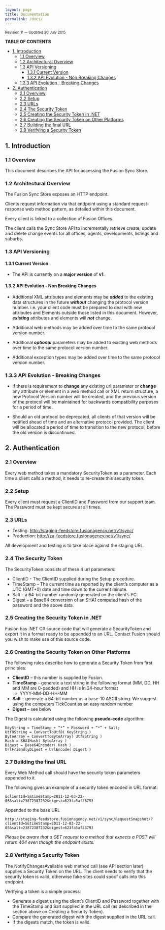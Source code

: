 ```yaml
---
layout: page
title: Documentation
permalink: /docs/
---
```


<small class="pull-right">Revision 11 -- Updated 30 July 2015</small>

**TABLE OF CONTENTS**

<!-- TOC depthFrom:2 depthTo:4 withLinks:1 updateOnSave:0 orderedList:0 -->

- [1. Introduction](#introduction)
	- [1.1 Overview](#overview)
	- [1.2 Architectural Overview](#architectural-overview)
	- [1.3 API Versioning](#api-versioning)
		- [1.3.1 Current Version](#current-version)
		- [1.3.2 API Evolution - Non Breaking Changes](#api-evolution-non-breaking-changes)
	- [1.3.3 API Evolution - Breaking Changes](#api-evolution-breaking-changes)
- [2. Authentication](#authentication)
	- [2.1 Overview](#overview)
	- [2.2 Setup](#setup)
	- [2.3 URLs](#urls)
	- [2.4 The Security Token](#the-security-token)
	- [2.5 Creating the Security Token in .NET](#creating-the-security-token-in-net)
	- [2.6 Creating the Security Token on Other Platforms](#creating-the-security-token-on-other-platforms)
	- [2.7 Building the final URL](#building-the-final-url)
	- [2.8 Verifying a Security Token](#verifying-a-security-token)

<!-- /TOC -->

## 1. Introduction

### 1.1 Overview

This document describes the API for accessing the Fusion Sync Store.

### 1.2 Architectural Overview

The Fusion Sync Store exposes an HTTP endpoint.

Clients request information via that endpoint using a standard request-response web method pattern, as detailed within this document.

Every client is linked to a collection of Fusion Offices.

The client calls the Sync Store API to incrementally retrieve create, update and delete change events for all offices, agents, developments, listings and suburbs.

### 1.3 API Versioning

#### 1.3.1 Current Version

* The API is currently on a **major version** of **v1**.

#### 1.3.2 API Evolution - Non Breaking Changes

* Additional XML attributes and elements may be _**added**_ to the existing data structures in the future _**without**_ changing the protocol version number.  i.e. your client code must be prepared to deal with new attributes and Elements outside those listed in this document.  However, _**existing**_ attributes and elements will _**not**_ change.

* Additional web methods may be added over time to the same protocol version number.

* Additional _**optional**_ parameters may be added to existing web methods over time to the same protocol version number.

* Additional exception types may be added over time to the same protocol version number.

### 1.3.3 API Evolution - Breaking Changes

* If there is requirement to **change** any existing url parameter or **change** any attribute or element in a web method call or XML return structure, a new Protocol Version number will be created, and the previous version of the protocol will be maintained for backwards compatibility purposes for a period of time.

* Should an old protocol be deprecated, all clients of that version will be notified ahead of time and an alternative protocol provided.  The client will be allocated a period of time to transition to the new protocol, before the old version is discontinued.

## 2. Authentication

### 2.1 Overview

Every web method takes a mandatory SecurityToken as a parameter.  Each time a client calls a method, it needs to re-create this security token.

### 2.2 Setup

Every client must request a ClientID and Password from our support team.
The Password must be kept secure at all times.

### 2.3 URLs

- Testing: http://staging-feedstore.fusionagency.net/v1/sync/
- Production: http://za-feedstore.fusionagency.net/v1/sync/

All development and testing is to take place against the staging URL.

### 2.4 The Security Token

The SecurityToken consists of these 4 url parameters:
- ClientID - The ClientID supplied during the Setup procedure.
- TimeStamp – The current time as reported by the client’s computer as a UTC (GMT+0) date and time down to the current minute.
- Salt – a 64-bit number randomly generated on the client’s PC.
- Digest – a Base64 conversion of an SHA1 computed hash of the password and the above data.

### 2.5 Creating the Security Token in .NET

Fusion has .NET C# source code that will generate a SecurityToken and export it in a format ready to be appended to an URL.  Contact Fusion should you wish to make use of this source code.

### 2.6 Creating the Security Token on Other Platforms

The following rules describe how to generate a Security Token from first principles:

- **ClientID** – this number is supplied by Fusion.
- **TimeStamp** – generate a text string in the following format (MM, DD, HH and MM are 0-padded) and HH is in 24-hour format
  - YYYY-MM-DD-HH-MM
- **Salt** – generate a 64-bit number as a base-10 ASCII string.  We suggest using the computers TickCount as an easy random number
- **Digest** – see below

The Digest is calculated using the following **pseudo-code** algorithm:

```
KeyString = TimeStamp + “*” + Password + “*” + Salt;
Utf8String = ConvertToUtf8( KeyString )
ByteArray = ConvertToByteArray( Utf8String )
Hash = SHA1Hash( ByteArray )
Digest = Base64Encoder( Hash )
UrlFriendlyDigest = UrlEncode( Digest )
```

### 2.7 Building the final URL

Every Web Method call should have the security token parameters appended to it.

The following gives an example of a security token encoded in URL format:

```
&clientId=5&timeStamp=2011-12-03-22-05&salt=23872387232&digest=623fa5af23793
```

Appended to the base URL

```
http://staging-feedstore.fusionagency.net/v1/sync/RequestSnapshot/?clientId=5&timeStamp=2011-12-03-22-05&salt=23872387232&digest=623fa5af23793
```

_Please be aware that a GET request to a method that expects a POST will return 404 even though the endpoint exists._

### 2.8 Verifying a Security Token

The NotifyChangesAvailable web method call (see API section later) supplies a Security Token on the URL.  The client needs to verify that the security token is valid, otherwise fake sites could spoof calls into this endpoint.

Verifying a token is a simple process:

- Generate a digest using the client’s ClientID and Password together with the TimeStamp and Salt supplied in the URL call (as described in the section above on Creating a Security Token).
- Compare the generated digest with the digest supplied in the URL call.
- If the digests match, the token is valid.
